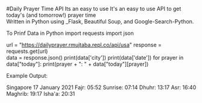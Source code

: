  #Daily Prayer Time API 
Its an easy to use 
It's an easy to use API to get today's (and tomorrow!) prayer time   
Written in Python using _Flask, Beautiful Soup, and Google-Search-Python.

To Prinf Data in Python
import requests 
import json 

url = "https://dailyprayer.rmujtaba.repl.co/api/usa" 
response = requests.get(url)  
data = response.json() 
print(data['city']) 
print(data['date']) 
for prayer in data["today"]: 
  print(prayer + ": " + data["today"][prayer])    

 

Example Output: 
 
Singapore 
17 January 2021 
Fajr: 05:52 
Sunrise: 07:14 
Dhuhr: 13:17 
Asr: 16:40 
Maghrib: 19:17 
Isha'a: 20:31 
